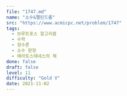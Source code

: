 ```yaml
---
file: "1747.md"
name: "소수&팰린드롬"
src: "https://www.acmicpc.net/problem/1747"
tags: 
  - 브루트포스 알고리즘
  - 수학
  - 정수론
  - 소수 판정
  - 에라토스테네스의 체
done: false
draft: false
level: 11
difficulty: "Gold V"
date: 2021-11-02
---
```

